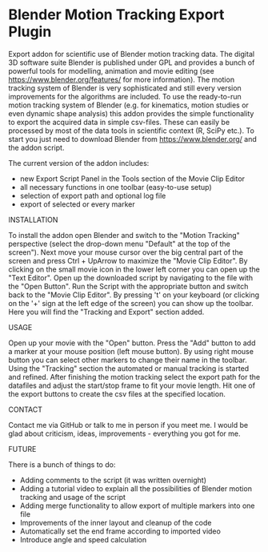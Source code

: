 # Blender Motion Tracking Export Plugin
Export addon for scientific use of Blender motion tracking data.
The digital 3D software suite Blender is published under GPL and provides a bunch of powerful tools for modelling, animation and movie editing (see https://www.blender.org/features/ for more information).
The motion tracking system of Blender is very sophisticated and still every version improvements for the algorithms are included.
To use the ready-to-run motion tracking system of Blender (e.g. for kinematics, motion studies or even dynamic shape analysis) this addon provides the simple functionality to export the acquired data in simple csv-files. These can easily be processed by most of the data tools in scientific context (R, SciPy etc.).
To start you just need to download Blender from https://www.blender.org/ and the addon script.

The current version of the addon includes:

- new Export Script Panel in the Tools section of the Movie Clip Editor
- all necessary functions in one toolbar (easy-to-use setup)
- selection of export path and optional log file
- export of selected or every marker

INSTALLATION

To install the addon open Blender and switch to the "Motion Tracking" perspective (select the drop-down menu "Default" at the top of the screen").
Next move your mouse cursor over the big central part of the screen and press Ctrl + UpArrow to maximize the "Movie Clip Editor".
By clicking on the small movie icon in the lower left corner you can open up the "Text Editor".
Open up the downloaded script by navigating to the file with the "Open Button". Run the Script with the appropriate button and switch back to the "Movie Clip Editor".
By pressing 't' on your keyboard (or clicking on the '+' sign at the left edge of the screen) you can show up the toolbar.
Here you will find the "Tracking and Export" section added.

USAGE

Open up your movie with the "Open" button. Press the "Add" button to add a marker at your mouse position (left mouse button).
By using right mouse button you can select other markers to change their name in the toolbar.
Using the "Tracking" section the automated or manual tracking is started and refined.
After finishing the motion tracking select the export path for the datafiles and adjust the start/stop frame to fit your movie length.
Hit one of the export buttons to create the csv files at the specified location.

CONTACT

Contact me via GitHub or talk to me in person if you meet me.
I would be glad about criticism, ideas, improvements - everything you got for me.

FUTURE

There is a bunch of things to do:
- Adding comments to the script (it was written overnight)
- Adding a tutorial video to explain all the possibilities of Blender motion tracking and usage of the script
- Adding merge functionality to allow export of multiple markers into one file
- Improvements of the inner layout and cleanup of the code
- Automatically set the end frame according to imported video
- Introduce angle and speed calculation
